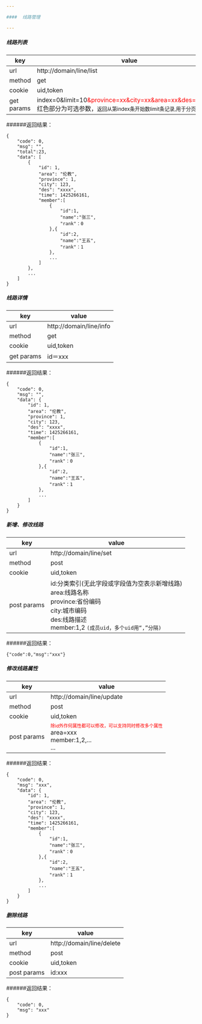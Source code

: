 ```yaml
---

####  线路管理

---
```

##### 线路列表

| key | value |
| --- | ----- |
| url | http://domain/line/list |
| method | get |
| cookie | uid,token |
| get params | index=0&limit=10<span style="color:red">&province=xx&city=xx&area=xx&des=xx&id=xx</span><br/>红色部分为可选参数，<small>返回从第index条开始数limit条记录,用于分页</small>|

######返回结果：
```
{
    "code": 0,
    "msg": "",
    "total":23,
    "data": [
        {
            "id": 1,
            "area": "伦教",
            "province": 1,
            "city": 123,
            "des": "xxxx",
            "time": 1425266161,
            "member":[
                {
                    "id":1,
                    "name":"张三",
                    "rank"：0
                },{
                    "id":2,
                    "name":"王五",
                    "rank"：1
                },
                ...
            ]
        },
        ...
    ]
}
```

##### 线路详情

| key | value |
| --- | ----- |
| url | http://domain/line/info |
| method | get |
| cookie | uid,token |
| get params | id＝xxx|

######返回结果：
```
{
    "code": 0,
    "msg": "",
    "data": {
        "id": 1,
        "area": "伦教",
        "province": 1,
        "city": 123,
        "des": "xxxx",
        "time": 1425266161,
        "member":[
            {
                "id":1,
                "name":"张三",
                "rank"：0
            },{
                "id":2,
                "name":"王五",
                "rank"：1
            },
            ...
        ]
    }
}
```

##### 新增、修改线路
| key | value |
| --- | ----- |
| url | http://domain/line/set |
| method | post |
| cookie | uid,token |
| post params | id:分类索引(无此字段或字段值为空表示新增线路)<br/>area:线路名称<br/>province:省份编码<br/>city:城市编码<br/>des:线路描述<br/>member:1,2 `(成员uid，多个uid用“,”分隔)`|

######返回结果：
```
{"code":0,"msg":"xxx"}
```

##### 修改线路属性
| key | value |
| --- | ----- |
| url | http://domain/line/update |
| method | post |
| cookie | uid,token |
| post params | <div style="color:red;font-size:12px;">除id外作何属性都可以修改，可以支持同时修改多个属性</div>area=xxx<br/>member:1,2,...<br/>...|

######返回结果：
```
{
    "code": 0,
    "msg": "xxx",
    "data": {
        "id": 1,
        "area": "伦教",
        "province": 1,
        "city": 123,
        "des": "xxxx",
        "time": 1425266161,
        "member":[
            {
                "id":1,
                "name":"张三",
                "rank"：0
            },{
                "id":2,
                "name":"王五",
                "rank"：1
            },
            ...
        ]
    }
}
```

##### 删除线路
| key | value |
| --- | ----- |
| url | http://domain/line/delete |
| method | post |
| cookie | uid,token |
| post params | id:xxx|

######返回结果：
```
{
    "code": 0,
    "msg": "xxx"
}
```
